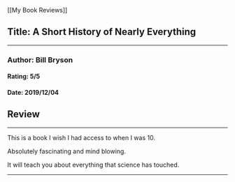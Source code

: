 [[My Book Reviews]]

 
 ## Title: A Short History of Nearly Everything
 ---
 ### Author: Bill Bryson
 #### Rating: 5/5
 #### Date: 2019/12/04


 ## Review
 ---
 This is a book I wish I had access to when I was 10.   
  
Absolutely fascinating and mind blowing.   
  
It will teach you about everything that science has touched.



 ---
 